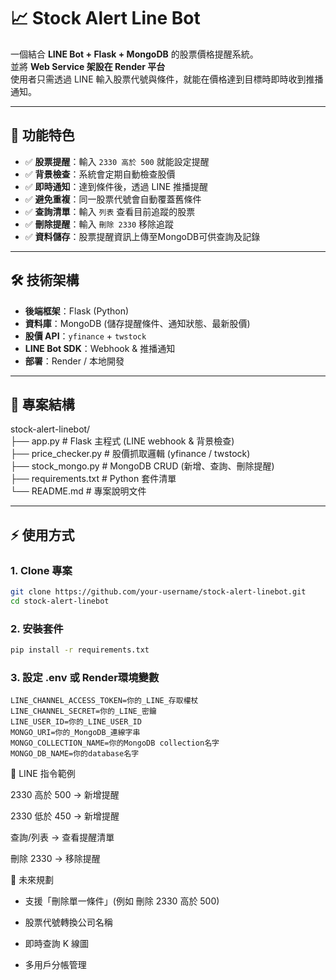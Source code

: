 # 📈 Stock Alert Line Bot  

一個結合 **LINE Bot + Flask + MongoDB** 的股票價格提醒系統。  
並將 **Web Service 架設在  Render 平台**\
使用者只需透過 LINE 輸入股票代號與條件，就能在價格達到目標時即時收到推播通知。  

---

## 🚀 功能特色
- ✅ **股票提醒**：輸入 `2330 高於 500` 就能設定提醒  
- ✅ **背景檢查**：系統會定期自動檢查股價  
- ✅ **即時通知**：達到條件後，透過 LINE 推播提醒  
- ✅ **避免重複**：同一股票代號會自動覆蓋舊條件  
- ✅ **查詢清單**：輸入 `列表` 查看目前追蹤的股票  
- ✅ **刪除提醒**：輸入 `刪除 2330` 移除追蹤  
- ✅ **資料儲存**：股票提醒資訊上傳至MongoDB可供查詢及記錄  
---

## 🛠️ 技術架構
- **後端框架**：Flask (Python)  
- **資料庫**：MongoDB (儲存提醒條件、通知狀態、最新股價)  
- **股價 API**：`yfinance` + `twstock`  
- **LINE Bot SDK**：Webhook & 推播通知  
- **部署**：Render  / 本地開發  

---

## 📂 專案結構
stock-alert-linebot/\
├── app.py # Flask 主程式 (LINE webhook & 背景檢查)\
├── price_checker.py # 股價抓取邏輯 (yfinance / twstock)\
├── stock_mongo.py # MongoDB CRUD (新增、查詢、刪除提醒)\
├── requirements.txt # Python 套件清單\
└── README.md # 專案說明文件

---

## ⚡ 使用方式

### 1. Clone 專案
```bash
git clone https://github.com/your-username/stock-alert-linebot.git
cd stock-alert-linebot
```
### 2. 安裝套件
```bash
pip install -r requirements.txt
```

### 3. 設定 .env 或 Render環境變數
```
LINE_CHANNEL_ACCESS_TOKEN=你的_LINE_存取權杖
LINE_CHANNEL_SECRET=你的_LINE_密鑰
LINE_USER_ID=你的_LINE_USER_ID
MONGO_URI=你的_MongoDB_連線字串
MONGO_COLLECTION_NAME=你的MongoDB collection名字
MONGO_DB_NAME=你的database名字
```
💬 LINE 指令範例

2330 高於 500 → 新增提醒

2330 低於 450 → 新增提醒

查詢/列表 → 查看提醒清單

刪除 2330 → 移除提醒

🔮 未來規劃

 - 支援「刪除單一條件」(例如 刪除 2330 高於 500)

 - 股票代號轉換公司名稱

-  即時查詢 K 線圖

 - 多用戶分帳管理